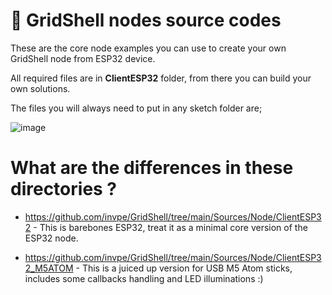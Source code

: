 # 👷 GridShell nodes source codes

These are the core node examples you can use to create your own GridShell node from ESP32 device.

All required files are in **ClientESP32** folder, from there you can build your own solutions.

The files you will always need to put in any sketch folder are;

![image](https://github.com/invpe/GridShell/assets/106522950/46dd89e3-c8a2-4977-b927-65a3c8451493)




# What are the differences in these directories ?


- https://github.com/invpe/GridShell/tree/main/Sources/Node/ClientESP32 - This is barebones ESP32, treat it as a minimal core version of the ESP32 node.

- https://github.com/invpe/GridShell/tree/main/Sources/Node/ClientESP32_M5ATOM - This is a juiced up version for USB M5 Atom sticks, includes some callbacks handling and LED illuminations :)

